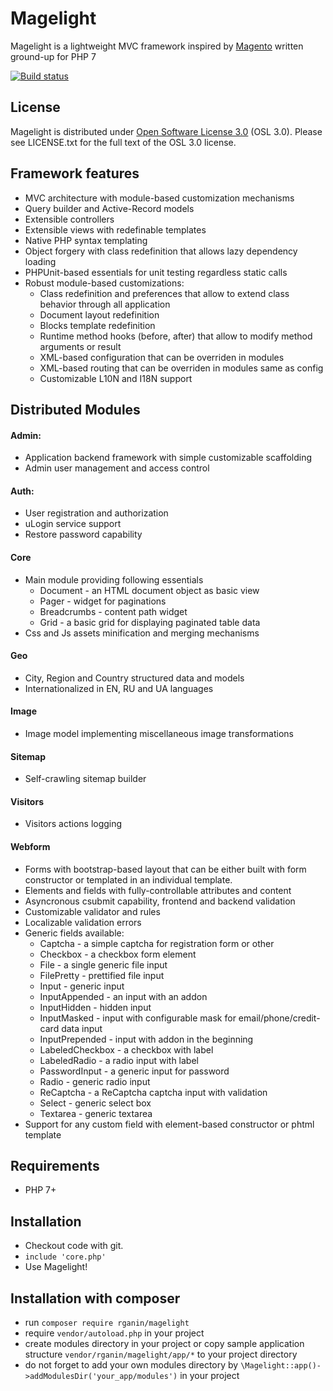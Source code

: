Magelight
=========

Magelight is a lightweight MVC framework inspired by [Magento](http://magentocommerce.com) written ground-up for PHP 7

[![Build status](https://travis-ci.org/rganin/magelight.svg?branch=master)](https://travis-ci.org/rganin/magelight)


License
---------

Magelight is distributed under [Open Software License 3.0](http://opensource.org/licenses/osl-3.0.php) (OSL 3.0). Please see LICENSE.txt for the full text of the OSL 3.0 license.

Framework features
---------
- MVC architecture with module-based customization mechanisms
- Query builder and Active-Record models 
- Extensible controllers
- Extensible views with redefinable templates
- Native PHP syntax templating
- Object forgery with class redefinition that allows lazy dependency loading
- PHPUnit-based essentials for unit testing regardless static calls
- Robust module-based customizations:
    - Class redefinition and preferences that allow to extend class behavior through all application 
    - Document layout redefinition
    - Blocks template redefinition
    - Runtime method hooks (before, after) that allow to modify method arguments or result
    - XML-based configuration that can be overriden in modules
    - XML-based routing that can be overriden in modules same as config
    - Customizable L10N and I18N support

Distributed Modules
----------

#### Admin:
- Application backend framework with simple customizable scaffolding
- Admin user management and access control

#### Auth:
- User registration and authorization
- uLogin service support
- Restore password capability

#### Core
- Main module providing following essentials
    - Document - an HTML document object as basic view
    - Pager - widget for paginations
    - Breadcrumbs - content path widget
    - Grid - a basic grid for displaying paginated table data
- Css and Js assets minification and merging mechanisms

#### Geo
- City, Region and Country structured data and models
- Internationalized in EN, RU and UA languages

#### Image
- Image model implementing miscellaneous image transformations

#### Sitemap
- Self-crawling sitemap builder

#### Visitors
- Visitors actions logging

#### Webform
- Forms with bootstrap-based layout that can be either built with form constructor
or templated in an individual template.
- Elements and fields with fully-controllable attributes and content
- Asyncronous csubmit capability, frontend and backend validation
- Customizable validator and rules
- Localizable validation errors
- Generic fields available:
    - Captcha - a simple captcha for registration form or other
    - Checkbox - a checkbox form element
    - File - a single generic file input
    - FilePretty - prettified file input
    - Input - generic input
    - InputAppended - an input with an addon
    - InputHidden - hidden input
    - InputMasked - input with configurable mask for email/phone/credit-card data input
    - InputPrepended - input with addon in the beginning
    - LabeledCheckbox - a checkbox with label
    - LabeledRadio - a radio input with label
    - PasswordInput - a generic input for password
    - Radio - generic radio input
    - ReCaptcha - a ReCaptcha captcha input with validation
    - Select - generic select box
    - Textarea - generic textarea
- Support for any custom field with element-based constructor or phtml template

Requirements
---------

- PHP 7+

Installation
---------

- Checkout code with git.
- `include 'core.php'`
- Use Magelight!

Installation with composer
------------------
- run `composer require rganin/magelight`
- require `vendor/autoload.php` in your project
- create modules directory in your project or copy sample application structure `vendor/rganin/magelight/app/*`
  to your project directory
- do not forget to add your own modules directory by `\Magelight::app()->addModulesDir('your_app/modules')` in your project